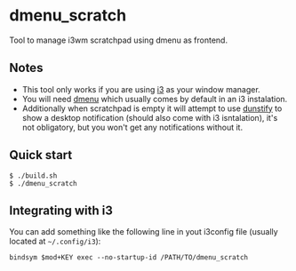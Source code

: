# dmenu_scratch
Tool to manage i3wm scratchpad using dmenu as frontend.

## Notes
- This tool only works if you are using [i3](https://i3wm.org/) as your window manager.
- You will need [dmenu](https://tools.suckless.org/dmenu/) which usually comes by default in an i3 instalation.
- Additionally when scratchpad is empty it will attempt to use [dunstify](https://github.com/dunst-project/dunst) to show a desktop notification (should also come with i3 isntalation), it's not obligatory, but you won't get any notifications without it.

## Quick start
```console
$ ./build.sh
$ ./dmenu_scratch
```

## Integrating with i3
You can add something like the following line in yout i3config file (usually located at `~/.config/i3`):
```
bindsym $mod+KEY exec --no-startup-id /PATH/TO/dmenu_scratch
```
